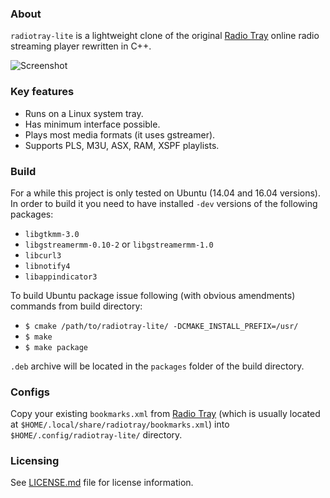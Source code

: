 ### About
```radiotray-lite``` is a lightweight clone of the original [Radio Tray](http://radiotray.sourceforge.net/) online radio streaming player rewritten in C++.

![Screenshot](images/radiotray-lite.png)

### Key features
* Runs on a Linux system tray.
* Has minimum interface possible.
* Plays most media formats (it uses gstreamer).
* Supports PLS, M3U, ASX, RAM, XSPF playlists.

### Build
For a while this project is only tested on Ubuntu (14.04 and 16.04 versions). In order to build it you need to have
installed ```-dev``` versions of the following packages:
* ```libgtkmm-3.0```
* ```libgstreamermm-0.10-2``` or ```libgstreamermm-1.0```
* ```libcurl3```
* ```libnotify4```
* ```libappindicator3```

To build Ubuntu package issue following (with obvious amendments) commands from build directory:
* ```$ cmake /path/to/radiotray-lite/ -DCMAKE_INSTALL_PREFIX=/usr/```
* ```$ make```
* ```$ make package```

```.deb``` archive will be located in the ```packages``` folder of the build directory.

### Configs
Copy your existing ```bookmarks.xml``` from [Radio Tray](http://radiotray.sourceforge.net/) (which is usually located at
```$HOME/.local/share/radiotray/bookmarks.xml```) into ```$HOME/.config/radiotray-lite/``` directory.

### Licensing
See [LICENSE.md](LICENSE.md) file for license information.
